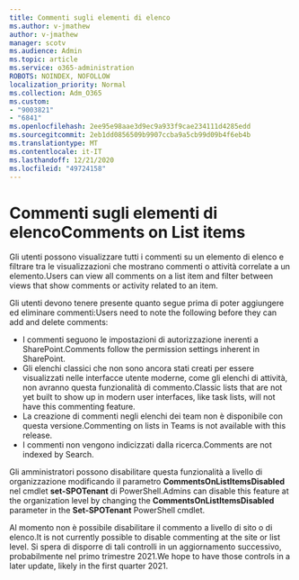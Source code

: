 ```yaml
---
title: Commenti sugli elementi di elenco
ms.author: v-jmathew
author: v-jmathew
manager: scotv
ms.audience: Admin
ms.topic: article
ms.service: o365-administration
ROBOTS: NOINDEX, NOFOLLOW
localization_priority: Normal
ms.collection: Adm_O365
ms.custom:
- "9003821"
- "6841"
ms.openlocfilehash: 2ee95e98aae3d9ec9a933f9cae234111d4285edd
ms.sourcegitcommit: 2eb1dd0856509b9907ccba9a5cb99d09b4f6eb4b
ms.translationtype: MT
ms.contentlocale: it-IT
ms.lasthandoff: 12/21/2020
ms.locfileid: "49724158"
---
```

# <a name="comments-on-list-items"></a><span data-ttu-id="038b4-102">Commenti sugli elementi di elenco</span><span class="sxs-lookup"><span data-stu-id="038b4-102">Comments on List items</span></span>

<span data-ttu-id="038b4-103">Gli utenti possono visualizzare tutti i commenti su un elemento di elenco e filtrare tra le visualizzazioni che mostrano commenti o attività correlate a un elemento.</span><span class="sxs-lookup"><span data-stu-id="038b4-103">Users can view all comments on a list item and filter between views that show comments or activity related to an item.</span></span>

<span data-ttu-id="038b4-104">Gli utenti devono tenere presente quanto segue prima di poter aggiungere ed eliminare commenti:</span><span class="sxs-lookup"><span data-stu-id="038b4-104">Users need to note the following before they can add and delete comments:</span></span>

- <span data-ttu-id="038b4-105">I commenti seguono le impostazioni di autorizzazione inerenti a SharePoint.</span><span class="sxs-lookup"><span data-stu-id="038b4-105">Comments follow the permission settings inherent in SharePoint.</span></span>
- <span data-ttu-id="038b4-106">Gli elenchi classici che non sono ancora stati creati per essere visualizzati nelle interfacce utente moderne, come gli elenchi di attività, non avranno questa funzionalità di commento.</span><span class="sxs-lookup"><span data-stu-id="038b4-106">Classic lists that are not yet built to show up in modern user interfaces, like task lists, will not have this commenting feature.</span></span>
- <span data-ttu-id="038b4-107">La creazione di commenti negli elenchi dei team non è disponibile con questa versione.</span><span class="sxs-lookup"><span data-stu-id="038b4-107">Commenting on lists in Teams is not available with this release.</span></span>
- <span data-ttu-id="038b4-108">I commenti non vengono indicizzati dalla ricerca.</span><span class="sxs-lookup"><span data-stu-id="038b4-108">Comments are not indexed by Search.</span></span>

<span data-ttu-id="038b4-109">Gli amministratori possono disabilitare questa funzionalità a livello di organizzazione modificando il parametro **CommentsOnListItemsDisabled** nel cmdlet **set-SPOTenant** di PowerShell.</span><span class="sxs-lookup"><span data-stu-id="038b4-109">Admins can disable this feature at the organization level by changing the **CommentsOnListItemsDisabled** parameter in the **Set-SPOTenant** PowerShell cmdlet.</span></span>

<span data-ttu-id="038b4-110">Al momento non è possibile disabilitare il commento a livello di sito o di elenco.</span><span class="sxs-lookup"><span data-stu-id="038b4-110">It is not currently possible to disable commenting at the site or list level.</span></span> <span data-ttu-id="038b4-111">Si spera di disporre di tali controlli in un aggiornamento successivo, probabilmente nel primo trimestre 2021.</span><span class="sxs-lookup"><span data-stu-id="038b4-111">We hope to have those controls in a later update, likely in the first quarter 2021.</span></span>
